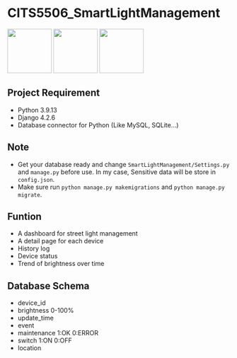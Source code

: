 # CITS5506_SmartLightManagement
<img src="https://github.com/realfudong/CITS5506_SmartLightManagement/blob/main/pics/IMG_9117.JPG" width=100px>
<img src="https://github.com/realfudong/CITS5506_SmartLightManagement/blob/main/pics/IMG_9116.JPG" width=100px>
<img src="https://github.com/realfudong/CITS5506_SmartLightManagement/blob/main/pics/IMG_9115.JPG" width=100px>


## Project Requirement
- Python 3.9.13
- Django 4.2.6
- Database connector for Python (Like MySQL, SQLite...)

## Note
- Get your database ready and change `SmartLightManagement/Settings.py` and `manage.py` before use. In my case, Sensitive data will be store in `config.json`. 
- Make sure run `python manage.py makemigrations` and `python manage.py migrate`.

## Funtion
- A dashboard for street light management
- A detail page for each device
- History log
- Device status
- Trend of brightness over time

## Database Schema
- device_id
- brightness 0-100%
- update_time
- event 
- maintenance 1:OK 0:ERROR
- switch 1:ON 0:OFF
- location	
